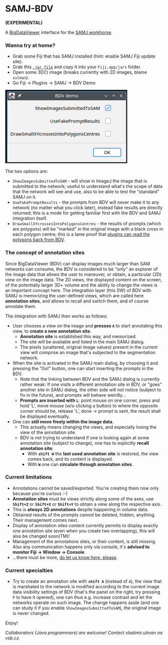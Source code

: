 # SAMJ-BDV
**(EXPERIMENTAL)**


A [BigDataViewer](https://imagej.net/plugins/bdv/) interface for the [SAMJ workhorse](https://github.com/segment-anything-models-java/SAMJ).

### Wanna try at home?
- Grab some Fiji that has SAMJ installed (hint: enable SAMJ Fiji update site).
- Grab this [`.jar file`](https://raw.githubusercontent.com/segment-anything-models-java/SAMJ-BDV/releasing-demo/samj-BDV-0.0.1-SNAPSHOT.jar) and copy it into your `Fiji.app/jars` folder.
- Open some 3D(!) image (breaks currently with 2D images, blame `xulman`).
- Go Fiji -> Plugins -> SAMJ -> BDV Demo

![BDV Demo dialog](doc/BDV_demo_dialog.png)

The two options are:

- `ShowImagesSubmittedToSAM` - will show in ImageJ the image that is submitted to the network; useful to understand what's the scope of data that the network will see and use, also to be able to test the "standard" SAMJ on it.
- `UseFakePromptResults` - the prompts from BDV will never make it to any network (no matter what you click later), instead fake results are directly returned; this is a mode for getting familiar first with the BDV and SAMJ integration itself.
- `DrawSmallXYcrossesIntoPolygonsCentres` - the results of prompts (which are polygons) will be "marked" in the original image with a black cross in each polygon centre; this is a lame proof that [plugins can read the polygons back from BDV](https://github.com/segment-anything-models-java/SAMJ-BDV/blob/344f197a36bf098f99a62cfd2fb57dd71c21ddde/src/main/java/ai/nets/samj/bdv/ij/PluginFrontEnd.java#L37-L74).

### The concept of annotation sites
Since BigDataViewer (BDV) can display images much larger than SAM networks can consume, the BDV is considered to be "only" an explorer of the image data that allows the user to maneuver, or obtain, a particular (2D) view on the image data. The 2D views, the displayed content on the screen, of the potentially larger 3D+ volume and the ability to change the views is an important concept here. The integration layer (this SW) of BDV with SAMJ is memorizing the user-defined views, which are called here **annotation sites**, and allows to recall and switch them, and of course annotate them.

The integration with SAMJ then works as follows:
- User chooses a view on the image and **presses `A`** to start annotating this view, to **create a new annotation site**.
  - **Annotation site** is established this way, and memorized.
  - The site will be available and listed in the main SAMJ dialog.
  - The pixels (unaltered, original image values) present in the current view will comprise an image that's subjected to the segmentation network.
- When the site is activated in the SAMJ main dialog, by choosing it and pressing the "Go!" button, one can start inserting the prompts in the BDV.
  - Note that the linking between BDV and the SAMJ dialog is currently rather weak: If one visits a different annotation site in BDV, or "goes" another site in SAMJ dialog, the other side will not notice (subject to fix in the future), and prompts will behave weirdly...
  - **Prompts are inserted with `L`**: point mouse on one corner, press and hold 'L', move mouse (w/o clicking a button) to where the opposite corner should be, release 'L', done -> prompt is sent, the result shall be displayed eventually.
- One can **still move freely within the image data**.
  - This actually means changing the views, and especially losing the view of the annotation site.
  - BDV is not trying to understand if one is looking again at some annotation site (subject to change), one has to explicitly **recall annotation site**:
    - With **`shift W`** the **last used annotation site** is restored, the view comes back, and its content is displayed.
    - With **`W`** one can **circulate through annotation sites**.
   
### Current limitations
- Annotations cannot be saved/exported. You're creating them now only because you're curious :-)
- **Annotation sites** must be views strictly along some of the axes, use **`Shift+Z`** or **`Shift+X`** or **`Shift+Y`** to obtain a view along the respective axis.
- This is **always 2D annotations** despite happening in volume data.
- Obtained results of the prompts cannot be deleted, hidden, anything. Their management comes next.
- Display of annotation sites content currently permits to display exactly one annotation site (even when you create two overlapping), this will also be changed soon(TM)!
- Management of the annotations sites, or their content, is still missing. Also any communication happens only via console, it's **advised to monitor Fiji -> Window -> Console**.
- ...there must be more, [do let us know here, please](https://github.com/segment-anything-models-java/SAMJ-BDV/issues).

### Current specialties
- Try to create an annotation site with **`shift A`** (instead of `A`), the view that is marshaled to the network is modified according to the current image data visibility settings of BDV (that's the panel on the right, try pressing `P` to have it opened), one can thus e.g. increase contrast and let the networks operate on such image. The change happens aside (and one can study it if you enable `ShowImagesSubmittedToSAM`), the original image is never changed.

Enjoy!

*Collaborators (Java programmers) are welcome! Contact vladimir.ulman na vsb.cz.*

